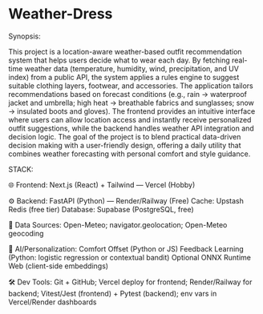 # Weather-Dress

Synopsis:

This project is a location-aware weather-based outfit recommendation system that helps users decide what to wear each day. By fetching real-time weather data (temperature, humidity, wind, precipitation, and UV index) from a public API, the system applies a rules engine to suggest suitable clothing layers, footwear, and accessories. The application tailors recommendations based on forecast conditions (e.g., rain → waterproof jacket and umbrella; high heat → breathable fabrics and sunglasses; snow → insulated boots and gloves). The frontend provides an intuitive interface where users can allow location access and instantly receive personalized outfit suggestions, while the backend handles weather API integration and decision logic. The goal of the project is to blend practical data-driven decision making with a user-friendly design, offering a daily utility that combines weather forecasting with personal comfort and style guidance.

STACK:

🌐 Frontend: Next.js (React) + Tailwind — Vercel (Hobby)

⚙️ Backend: FastAPI (Python) — Render/Railway (Free)
    Cache: Upstash Redis (free tier)
    Database: Supabase (PostgreSQL, free)

📡 Data Sources: Open-Meteo; 
                navigator.geolocation; 
                Open-Meteo geocoding

🤖 AI/Personalization:
    Comfort Offset (Python or JS)
    Feedback Learning (Python: logistic regression or contextual bandit)
    Optional ONNX Runtime Web (client-side embeddings)

🛠️ Dev Tools: Git + GitHub; 
            Vercel deploy for frontend; 
            Render/Railway for backend; 
            Vitest/Jest (frontend) + Pytest (backend); 
            env vars in Vercel/Render dashboards
